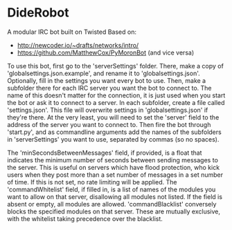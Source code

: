 DideRobot
=========

A modular IRC bot built on Twisted
Based on:
- http://newcoder.io/~drafts/networks/intro/
- https://github.com/MatthewCox/PyMoronBot (and vice versa)

To use this bot, first go to the 'serverSettings' folder. There, make a copy of 'globalsettings.json.example', and rename it to 'globalsettings.json'. Optionally, fill in the settings you want every bot to use.
Then, make a subfolder there for each IRC server you want the bot to connect to. The name of this doesn't matter for the connection, it is just used when you start the bot or ask it to connect to a server. In each subfolder, create a file called 'settings.json'. This file will overwrite settings in 'globalsettings.json' if they're there. At the very least, you will need to set the 'server' field to the address of the server you want to connect to.
Then fire the bot through 'start.py', and as commandline arguments add the names of the subfolders in 'serverSettings' you want to use, separated by commas (so no spaces).

The 'minSecondsBetweenMessages' field, if provided, is a float that indicates the minimum number of seconds between sending messages to the server. This is useful on servers which have flood protection, who kick users when they post more than a set number of messages in a set number of time. If this is not set, no rate limiting will be applied.
The 'commandWhitelist' field, if filled in, is a list of names of the modules you want to allow on that server, disallowing all modules not listed. If the field is absent or empty, all modules are allowed. 'commandBlacklist' conversely blocks the specified modules on that server. These are mutually exclusive, with the whitelist taking precedence over the blacklist.
